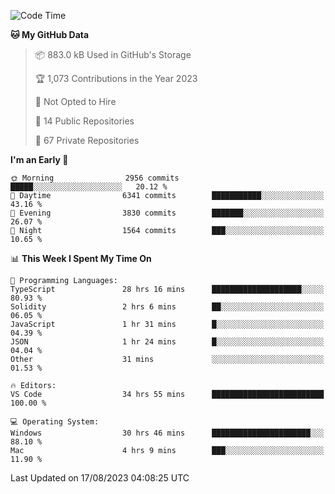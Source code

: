 <!--START_SECTION:waka-->
![Code Time](http://img.shields.io/badge/Code%20Time-4%2C469%20hrs%2033%20mins-blue)

**🐱 My GitHub Data** 

> 📦 883.0 kB Used in GitHub's Storage 
 > 
> 🏆 1,073 Contributions in the Year 2023
 > 
> 🚫 Not Opted to Hire
 > 
> 📜 14 Public Repositories 
 > 
> 🔑 67 Private Repositories 
 > 
**I'm an Early 🐤** 

```text
🌞 Morning                2956 commits        █████░░░░░░░░░░░░░░░░░░░░   20.12 % 
🌆 Daytime                6341 commits        ███████████░░░░░░░░░░░░░░   43.16 % 
🌃 Evening                3830 commits        ███████░░░░░░░░░░░░░░░░░░   26.07 % 
🌙 Night                  1564 commits        ███░░░░░░░░░░░░░░░░░░░░░░   10.65 % 
```


📊 **This Week I Spent My Time On** 

```text
💬 Programming Languages: 
TypeScript               28 hrs 16 mins      ████████████████████░░░░░   80.93 % 
Solidity                 2 hrs 6 mins        ██░░░░░░░░░░░░░░░░░░░░░░░   06.05 % 
JavaScript               1 hr 31 mins        █░░░░░░░░░░░░░░░░░░░░░░░░   04.39 % 
JSON                     1 hr 24 mins        █░░░░░░░░░░░░░░░░░░░░░░░░   04.04 % 
Other                    31 mins             ░░░░░░░░░░░░░░░░░░░░░░░░░   01.53 % 

🔥 Editors: 
VS Code                  34 hrs 55 mins      █████████████████████████   100.00 % 

💻 Operating System: 
Windows                  30 hrs 46 mins      ██████████████████████░░░   88.10 % 
Mac                      4 hrs 9 mins        ███░░░░░░░░░░░░░░░░░░░░░░   11.90 % 
```


 Last Updated on 17/08/2023 04:08:25 UTC
<!--END_SECTION:waka-->

